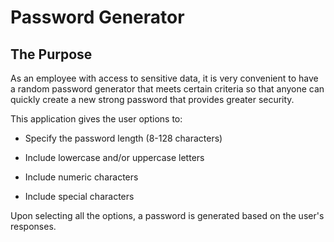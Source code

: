 # Password Generator

## The Purpose

As an employee with access to sensitive data, it is very convenient to have
a random password generator that meets certain criteria so that anyone can
quickly create a new strong password that provides greater security.

This application gives the user options to:

* Specify the password length (8-128 characters)

* Include lowercase and/or uppercase letters

* Include numeric characters

* Include special characters

Upon selecting all the options, a password is generated based on the user's responses.
